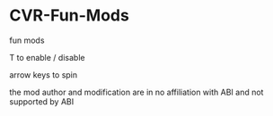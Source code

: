 # CVR-Fun-Mods
fun mods


T to enable / disable

arrow keys to spin


the mod author and modification are in no affiliation with ABI and not supported by ABI
